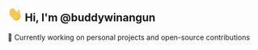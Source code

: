 ## <img src='https://github.com/buddywinangun/buddywinangun/blob/main/assets/Hi.gif' width='29' height='29' /> Hi, I'm @buddywinangun

🌱 Currently working on personal projects and open-source contributions
